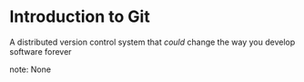 
# Introduction to Git

A distributed version control system that *could* change the way you develop software forever

note:
    None
